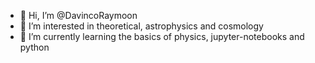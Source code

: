 - 👋 Hi, I’m @DavincoRaymoon
- 👀 I’m interested in theoretical, astrophysics and cosmology
- 🌱 I’m currently learning the basics of physics, jupyter-notebooks and python
